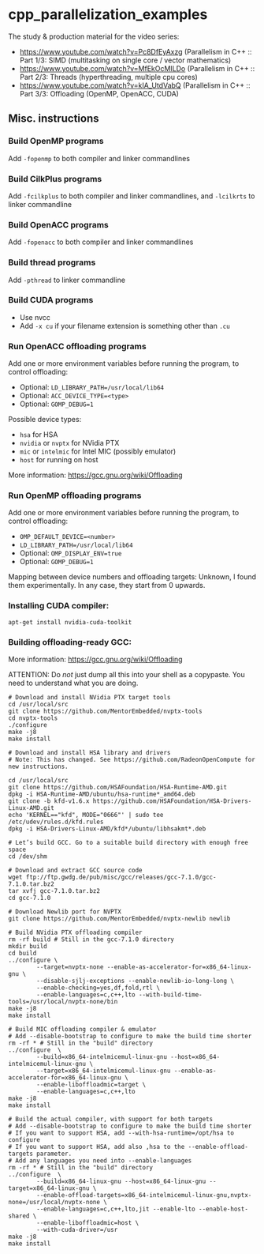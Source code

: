 # cpp_parallelization_examples
The study &amp; production material for the video series:

* https://www.youtube.com/watch?v=Pc8DfEyAxzg (Parallelism in C++ :: Part 1/3: SIMD (multitasking on single core / vector mathematics)
* https://www.youtube.com/watch?v=MfEkOcMILDo (Parallelism in C++ :: Part 2/3: Threads (hyperthreading, multiple cpu cores)
* https://www.youtube.com/watch?v=kIA_UtdVabQ (Parallelism in C++ :: Part 3/3: Offloading (OpenMP, OpenACC, CUDA)

## Misc. instructions

### Build OpenMP programs

Add `-fopenmp` to both compiler and linker commandlines

### Build CilkPlus programs

Add `-fcilkplus` to both compiler and linker commandlines, and `-lcilkrts` to linker commandline

### Build OpenACC programs

Add `-fopenacc` to both compiler and linker commandlines

### Build thread programs

Add `-pthread` to linker commandline

### Build CUDA programs

* Use nvcc
* Add `-x cu` if your filename extension is something other than `.cu`

### Run OpenACC offloading programs

Add one or more environment variables before running the program, to control offloading:

* Optional: `LD_LIBRARY_PATH=/usr/local/lib64`
* Optional: `ACC_DEVICE_TYPE=<type>`
* Optional: `GOMP_DEBUG=1`

Possible device types:
* `hsa` for HSA
* `nvidia` or `nvptx` for NVidia PTX
* `mic` or `intelmic` for Intel MIC (possibly emulator)
* `host` for running on host

More information: https://gcc.gnu.org/wiki/Offloading

### Run OpenMP offloading programs

Add one or more environment variables before running the program, to control offloading:

* `OMP_DEFAULT_DEVICE=<number>`
* `LD_LIBRARY_PATH=/usr/local/lib64`
* Optional: `OMP_DISPLAY_ENV=true`
* Optional: `GOMP_DEBUG=1`

Mapping between device numbers and offloading targets:
Unknown, I found them experimentally. In any case, they start from 0 upwards.

### Installing CUDA compiler:

```
apt-get install nvidia-cuda-toolkit
```

### Building offloading-ready GCC:

More information: https://gcc.gnu.org/wiki/Offloading

ATTENTION: Do *not* just dump all this into your shell as a copypaste.
You need to understand what you are doing.

```
# Download and install NVidia PTX target tools
cd /usr/local/src
git clone https://github.com/MentorEmbedded/nvptx-tools
cd nvptx-tools
./configure
make -j8
make install

# Download and install HSA library and drivers
# Note: This has changed. See https://github.com/RadeonOpenCompute for new instructions.

cd /usr/local/src
git clone https://github.com/HSAFoundation/HSA-Runtime-AMD.git
dpkg -i HSA-Runtime-AMD/ubuntu/hsa-runtime*_amd64.deb
git clone -b kfd-v1.6.x https://github.com/HSAFoundation/HSA-Drivers-Linux-AMD.git
echo 'KERNEL=="kfd", MODE="0666"' | sudo tee /etc/udev/rules.d/kfd.rules
dpkg -i HSA-Drivers-Linux-AMD/kfd*/ubuntu/libhsakmt*.deb

# Let’s build GCC. Go to a suitable build directory with enough free space
cd /dev/shm

# Download and extract GCC source code
wget ftp://ftp.gwdg.de/pub/misc/gcc/releases/gcc-7.1.0/gcc-7.1.0.tar.bz2
tar xvfj gcc-7.1.0.tar.bz2
cd gcc-7.1.0

# Download Newlib port for NVPTX
git clone https://github.com/MentorEmbedded/nvptx-newlib newlib

# Build NVidia PTX offloading compiler
rm -rf build # Still in the gcc-7.1.0 directory
mkdir build
cd build
../configure \
        --target=nvptx-none --enable-as-accelerator-for=x86_64-linux-gnu \
        --disable-sjlj-exceptions --enable-newlib-io-long-long \
        --enable-checking=yes,df,fold,rtl \
        --enable-languages=c,c++,lto --with-build-time-tools=/usr/local/nvptx-none/bin
make -j8
make install

# Build MIC offloading compiler & emulator
# Add --disable-bootstrap to configure to make the build time shorter
rm -rf * # Still in the "build" directory
../configure  \
        --build=x86_64-intelmicemul-linux-gnu --host=x86_64-intelmicemul-linux-gnu \
        --target=x86_64-intelmicemul-linux-gnu --enable-as-accelerator-for=x86_64-linux-gnu \
        --enable-liboffloadmic=target \
        --enable-languages=c,c++,lto
make -j8
make install

# Build the actual compiler, with support for both targets
# Add --disable-bootstrap to configure to make the build time shorter
# If you want to support HSA, add --with-hsa-runtime=/opt/hsa to configure
# If you want to support HSA, add also ,hsa to the --enable-offload-targets parameter.
# Add any languages you need into --enable-languages
rm -rf * # Still in the "build" directory
../configure  \
        --build=x86_64-linux-gnu --host=x86_64-linux-gnu --target=x86_64-linux-gnu \
        --enable-offload-targets=x86_64-intelmicemul-linux-gnu,nvptx-none=/usr/local/nvptx-none \
        --enable-languages=c,c++,lto,jit --enable-lto --enable-host-shared \
        --enable-liboffloadmic=host \
        --with-cuda-driver=/usr
make -j8
make install
```
